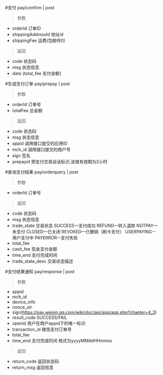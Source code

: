 #支付
pay/confirm | post
> 参数
* orderId 订单ID
* shippingAddressId  地址id
* shippingFee 运费(包邮传0)

> 返回  
* code 状态码
* msg 状态信息
* data {total_fee 支付金额}

#生成支付订单
pay/prepay | post
> 参数
* orderId 订单号
* totalFee 总金额

> 返回
* code 状态码
* msg  状态信息
* appid  调用接口提交的应用ID
* mch_id 调用接口提交的商户号
* sign 签名
* prepayid  预支付交易会话标识,该值有效期为2小时

#查询支付结果
pay/orderquery | post
> 参数
* orderId 订单号

> 返回
* code 状态码
* msg  状态信息
* trade_state 交易状态 SUCCESS—支付成功 REFUND—转入退款 NOTPAY—未支付 CLOSED—已关闭 REVOKED—已撤销（刷卡支付） USERPAYING--用户支付中 PAYERROR--支付失败
* total_fee 
* cash_fee 现金支付金额
* time_end 支付完成时间
* trade_state_desc 交易状态描述

#支付结果通知
pay/response | post
> 参数
* appid
* mch_id
* device_info
* nonce_str
* sign(https://pay.weixin.qq.com/wiki/doc/api/app/app.php?chapter=4_3)
* result_code SUCCESS/FAIL
* openid 用户在商户appid下的唯一标识
* transaction_id 微信支付订单号
* total_fee
* time_end 支付完成时间 格式为yyyyMMddHHmmss

> 返回
* return_code 返回状态码
* return_msg  返回信息


